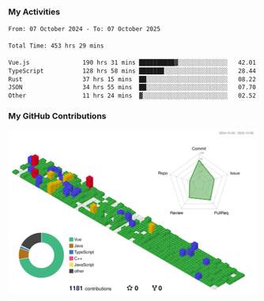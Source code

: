 ### My Activities

<!--START_SECTION:waka-->

```txt
From: 07 October 2024 - To: 07 October 2025

Total Time: 453 hrs 29 mins

Vue.js               190 hrs 31 mins ██████████▓░░░░░░░░░░░░░░   42.01 %
TypeScript           128 hrs 58 mins ███████░░░░░░░░░░░░░░░░░░   28.44 %
Rust                 37 hrs 15 mins  ██░░░░░░░░░░░░░░░░░░░░░░░   08.22 %
JSON                 34 hrs 55 mins  ██░░░░░░░░░░░░░░░░░░░░░░░   07.70 %
Other                11 hrs 24 mins  ▓░░░░░░░░░░░░░░░░░░░░░░░░   02.52 %
```

<!--END_SECTION:waka-->

### My GitHub Contributions

![](./profile-3d-contrib/profile-gitblock.svg)

